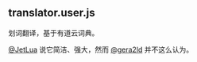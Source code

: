 translator.user.js
---

划词翻译，基于有道云词典。

[@JetLua](https://github.com/JetLua) 说它简洁、强大，然而 [@gera2ld](https://github.com/gera2ld) 并不这么认为。
